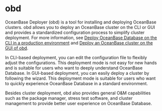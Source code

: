 # obd

OceanBase Deployer (obd) is a tool for installing and deploying OceanBase clusters. obd allows you to deploy an OceanBase cluster on the CLI or GUI and provides a standardized configuration process to simplify cluster deployment. For more information, see [Deploy OceanBase Database on the CLI in a production environment](../../../400.deploy/500.deploy-oceanbase-database-community-edition/200.local-deployment/500.deploy-OceanBase-database-of-multi-node-cluster.md) and [Deploy an OceanBase cluster on the GUI of obd](../../../400.deploy/500.deploy-oceanbase-database-community-edition/200.local-deployment/400.deploy-by-ui/100.deploy-by-obd.md).

In CLI-based deployment, you can edit the configuration file to flexibly adjust the configurations. This deployment mode is not easy for new hands and is suitable for users who want to deeply understand OceanBase Database. In GUI-based deployment, you can easily deploy a cluster by following the wizard. This deployment mode is suitable for users who want to quickly experience OceanBase Database in a standard environment.

Besides cluster deployment, obd also provides general O&M capabilities such as the package manager, stress test software, and cluster management to provide better user experience on OceanBase Database.